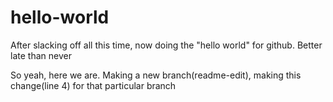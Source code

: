 # hello-world
After slacking off all this time, now doing the "hello world" for github. Better late than never

So yeah, here we are. Making a new branch(readme-edit), making this change(line 4) for that particular branch
